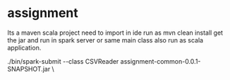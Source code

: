 # assignment
Its a maven scala project need to import in ide run as mvn clean install get the jar and run in spark server or same main class also 
run as scala application.

./bin/spark-submit --class CSVReader assignment-common-0.0.1-SNAPSHOT.jar \ 
<booking file name> <hotel file name> <customer file name> <metricA file name> <metricB file name> <metricC file name>

